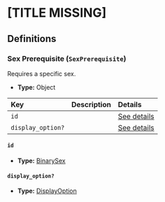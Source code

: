 # [TITLE MISSING]

## Definitions

### <a name="SexPrerequisite"></a> Sex Prerequisite (`SexPrerequisite`)

Requires a specific sex.

- **Type:** Object

Key | Description | Details
:-- | :-- | :--
`id` |  | <a href="#SexPrerequisite/id">See details</a>
`display_option?` |  | <a href="#SexPrerequisite/display_option">See details</a>

#### <a name="SexPrerequisite/id"></a> `id`

- **Type:** <a href="../../_Sex.md#BinarySex">BinarySex</a>

#### <a name="SexPrerequisite/display_option"></a> `display_option?`

- **Type:** <a href="../DisplayOption.md#DisplayOption">DisplayOption</a>
